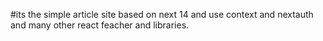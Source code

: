 #its the simple article site based on next 14 and use context and nextauth and many other react feacher and libraries.
